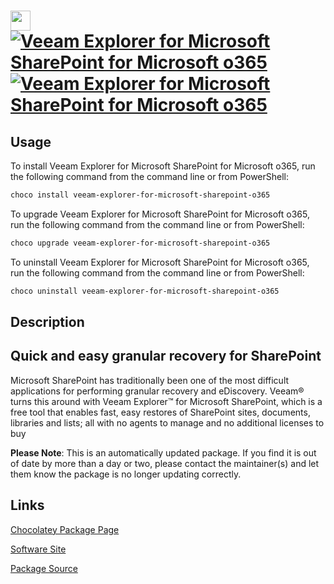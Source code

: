 ﻿# <img src="https://cdn.jsdelivr.net/gh/mkevenaar/chocolatey-packages@4f1e4139cbcdc8cf88c4621fdd7a45f6c63790f8/icons/veeam-explorer-for-microsoft-sharepoint-o365.png" width="32" height="32"/> [![Veeam Explorer for Microsoft SharePoint for Microsoft o365](https://img.shields.io/chocolatey/v/veeam-explorer-for-microsoft-sharepoint-o365.svg?label=Veeam+Explorer+for+Microsoft+SharePoint+for+Microsoft+o365)](https://community.chocolatey.org/packages/veeam-explorer-for-microsoft-sharepoint-o365) [![Veeam Explorer for Microsoft SharePoint for Microsoft o365](https://img.shields.io/chocolatey/dt/veeam-explorer-for-microsoft-sharepoint-o365.svg)](https://community.chocolatey.org/packages/veeam-explorer-for-microsoft-sharepoint-o365)

## Usage

To install Veeam Explorer for Microsoft SharePoint for Microsoft o365, run the following command from the command line or from PowerShell:

```powershell
choco install veeam-explorer-for-microsoft-sharepoint-o365
```

To upgrade Veeam Explorer for Microsoft SharePoint for Microsoft o365, run the following command from the command line or from PowerShell:

```powershell
choco upgrade veeam-explorer-for-microsoft-sharepoint-o365
```

To uninstall Veeam Explorer for Microsoft SharePoint for Microsoft o365, run the following command from the command line or from PowerShell:

```powershell
choco uninstall veeam-explorer-for-microsoft-sharepoint-o365
```

## Description

## Quick and easy granular recovery for SharePoint

Microsoft SharePoint has traditionally been one of the most difficult applications for performing granular recovery and eDiscovery. Veeam® turns this around with Veeam Explorer™ for Microsoft SharePoint, which is a free tool that enables fast, easy restores of SharePoint sites, documents, libraries and lists; all with no agents to manage and no additional licenses to buy

**Please Note**: This is an automatically updated package. If you find it is
out of date by more than a day or two, please contact the maintainer(s) and
let them know the package is no longer updating correctly.


## Links

[Chocolatey Package Page](https://community.chocolatey.org/packages/veeam-explorer-for-microsoft-sharepoint-o365)

[Software Site](http://www.veeam.com/)

[Package Source](https://github.com/mkevenaar/chocolatey-packages/tree/master/automatic/veeam-explorer-for-microsoft-sharepoint-o365)

